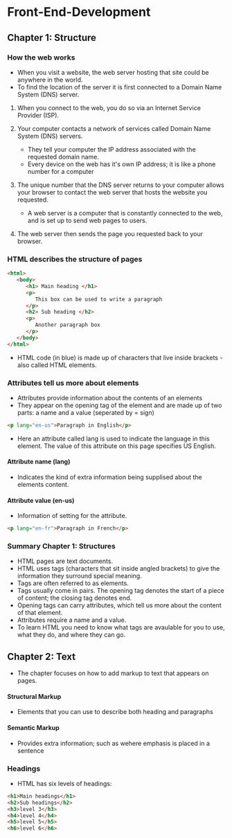 # Front-End-Development

## Chapter 1: Structure
### How the web works
- When you visit a website, the web server hosting that site could be anywhere in the world.
- To find the location of the server it is first connected to a Domain Name System (DNS) server.

1. When you connect to the web, you do so via an Internet Service Provider (ISP).
   
2. Your computer contacts a network of services called Domain Name System (DNS) servers.
   - They tell your computer the IP address associated with the requested domain name.
   - Every device on the web has it's own IP address; it is like a phone number for a computer
     
3. The unique number that the DNS server returns to your computer allows your browser to contact the web server that hosts the website you requested.
   - A web server is a computer that is constantly connected to the web, and is set up to send web pages to users.
     
4. The web server then sends the page you requested back to your browser.

### HTML describes the structure of pages
```html
<html>
   <body>
      <h1> Main heading </h1>
      <p>
         This box can be used to write a paragraph
      </p>
      <h2> Sub heading </h2>
      <p>
         Another paragraph box
      </p>
   </body>
</html>
```

- HTML code (in blue) is made up of characters that live inside brackets - also called HTML elements.

### Attributes tell us more about elements
- Attributes provide information about the contents of an elements
- They appear on the opening tag of the element and are made up of two parts: a name and a value (seperated by = sign)

```html
<p lang="en-us">Paragraph in English</p>
```
- Here an attribute called lang is used to indicate the language in this element. The value of this attribute on this page specifies US English.
  
#### Attribute name (lang)
- Indicates the kind of extra information being supplised about the elements content.

#### Attribute value (en-us)
- Information of setting for the attribute.

```html
<p lang="en-fr">Paragraph in French</p>
```
### Summary Chapter 1: Structures

- HTML pages are text documents.
- HTML uses tags (characters that sit inside angled brackets) to give the information they surround special meaning.
- Tags are often referred to as elements.
- Tags usually come in pairs. The opening tag denotes the start of a piece of content; the closing tag denotes end.
- Opening tags can carry attributes, which tell us more about the content of that element.
- Attributes require a name and a value.
- To learn HTML you need to know what tags are avaulable for you to use, what they do, and where they can go.

## Chapter 2: Text
- The chapter focuses on how to add markup to text that appears on pages.

#### Structural Markup
- Elements that you can use to describe both heading and paragraphs

#### Semantic Markup
- Provides extra information; such as wehere emphasis is placed in a sentence

### Headings
- HTML has six levels of headings:
``` html
<h1>Main headings</h1>
<h2>Sub headings</h2>
<h3>level 3</h3>
<h4>level 4</h4>
<h5>level 5</h5>
<h6>level 6</h6>
```



























